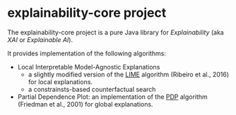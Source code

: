 # explainability-core project

The explainability-core project is a pure Java library for _Explainability_ (aka _XAI_ or _Explainable AI_).

It provides implementation of the following algorithms:

 * Local Interpretable Model-Agnostic Explanations
   * a slightly modified version of the [LIME](https://arxiv.org/abs/1602.04938) algorithm (Ribeiro et al., 2016) for local explanations.
   * a constrainsts-based counterfactual search
 * Partial Dependence Plot: an implementation of the [PDP](https://www.jstor.org/stable/2699986) algorithm (Friedman et al., 2001) for global explanations.